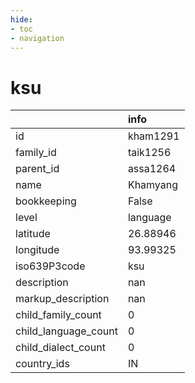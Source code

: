 ```yaml
---
hide:
- toc
- navigation
---
```

# ksu
|                      | info     |
|:---------------------|:---------|
| id                   | kham1291 |
| family_id            | taik1256 |
| parent_id            | assa1264 |
| name                 | Khamyang |
| bookkeeping          | False    |
| level                | language |
| latitude             | 26.88946 |
| longitude            | 93.99325 |
| iso639P3code         | ksu      |
| description          | nan      |
| markup_description   | nan      |
| child_family_count   | 0        |
| child_language_count | 0        |
| child_dialect_count  | 0        |
| country_ids          | IN       |